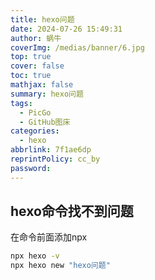```yaml
---
title: hexo问题
date: 2024-07-26 15:49:31
author: 蜗牛
coverImg: /medias/banner/6.jpg
top: true
cover: false
toc: true
mathjax: false
summary: hexo问题
tags:
  - PicGo
  - GitHub图床
categories:
  - hexo
abbrlink: 7f1ae6dp
reprintPolicy: cc_by
password:
---
```






## hexo命令找不到问题

在命令前面添加npx

```bash
npx hexo -v
npx hexo new "hexo问题"
```

